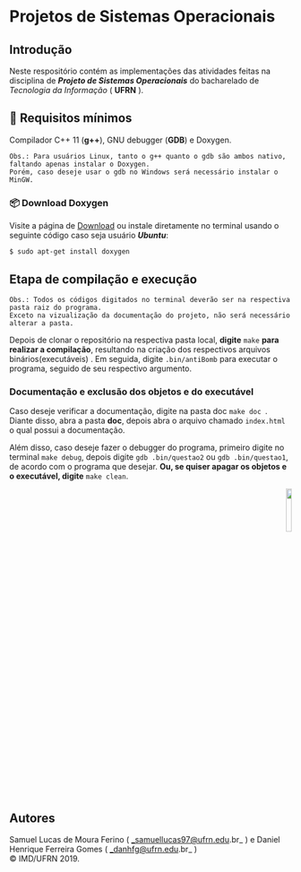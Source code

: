 # Projetos de Sistemas Operacionais  

## Introdução  

Neste respositório contém as implementações das atividades feitas na disciplina de ***Projeto de Sistemas Operacionais*** do bacharelado de _Tecnologia da Informação_ ( **UFRN** ).   
  
## :page_facing_up: Requisitos mínimos

Compilador C++ 11 (**g++**), GNU debugger (**GDB**) e Doxygen.
	
	Obs.: Para usuários Linux, tanto o g++ quanto o gdb são ambos nativo, faltando apenas instalar o Doxygen.  
	Porém, caso deseje usar o gdb no Windows será necessário instalar o MinGW. 

### :package: Download Doxygen 
  
Visite a página de [Download] ou instale diretamente no terminal usando o seguinte código caso seja usuário ***Ubuntu***:  

```$ sudo apt-get install doxygen``` 	

[Download]:http://www.stack.nl/~dimitri/doxygen/download.html

## Etapa de compilação e execução

	Obs.: Todos os códigos digitados no terminal deverão ser na respectiva pasta raiz do programa.  
	Exceto na vizualização da documentação do projeto, não será necessário alterar a pasta.

Depois de clonar o repositório na respectiva pasta local, **digite** ```make``` **para** 
**realizar a compilação**, resultando na criação dos respectivos arquivos binários(executáveis)
. Em seguida, digite ```.bin/antiBomb``` para executar o programa, seguido de seu respectivo argumento.



###  Documentação e exclusão dos objetos e do executável

Caso deseje verificar a documentação, digite na pasta doc ```make doc ```. Diante disso, abra a pasta **doc**, depois abra o arquivo chamado `index.html` o qual possui a documentação.  
  
  
Além disso, caso deseje fazer o debugger do programa, primeiro digite no terminal ```make debug```, depois digite ```gdb .bin/questao2``` ou ```gdb .bin/questao1```, de acordo com o programa que desejar.  **Ou, se quiser apagar os objetos e o executável, digite** ```make clean```.

<p align="right">
<img src="https://www.star.bnl.gov/public/comp/sofi/doxygen/doxygen_logo.gif" width="14%"  />
</p>

## Autores  

Samuel Lucas de Moura Ferino ( _samuellucas97@ufrn.edu.br_ ) e Daniel Henrique Ferreira Gomes ( _danhfg@ufrn.edu.br_ )     
:copyright: IMD/UFRN 2019. 
